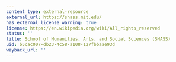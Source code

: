 ```yaml
---
content_type: external-resource
external_url: https://shass.mit.edu/
has_external_license_warning: true
license: https://en.wikipedia.org/wiki/All_rights_reserved
status: ''
title: School of Humanities, Arts, and Social Sciences (SHASS)
uid: b5cac007-db23-4c58-a108-127fbbaae93d
wayback_url: ''
---
```

